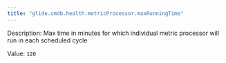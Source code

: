```yaml
---
title: "glide.cmdb.health.metricProcessor.maxRunningTime"
---
```


Description: Max time in minutes for which individual metric processor will run in each scheduled cycle

Value: `120`